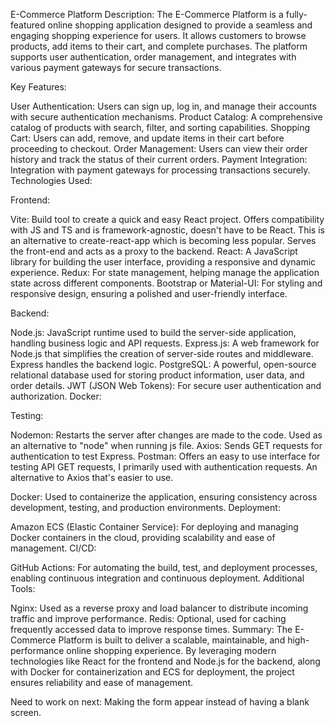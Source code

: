 E-Commerce Platform
Description:
The E-Commerce Platform is a fully-featured online shopping application designed to provide a seamless and engaging shopping experience for users. It allows customers to browse products, add items to their cart, and complete purchases. The platform supports user authentication, order management, and integrates with various payment gateways for secure transactions.

Key Features:

User Authentication: Users can sign up, log in, and manage their accounts with secure authentication mechanisms.
Product Catalog: A comprehensive catalog of products with search, filter, and sorting capabilities.
Shopping Cart: Users can add, remove, and update items in their cart before proceeding to checkout.
Order Management: Users can view their order history and track the status of their current orders.
Payment Integration: Integration with payment gateways for processing transactions securely.
Technologies Used:

Frontend:

Vite: Build tool to create a quick and easy React project. Offers compatibility with JS and TS and is framework-agnostic, doesn't have to be React. This is an alternative to create-react-app which is becoming less popular. Serves the front-end and acts as a proxy to the backend.
React: A JavaScript library for building the user interface, providing a responsive and dynamic experience.
Redux: For state management, helping manage the application state across different components.
Bootstrap or Material-UI: For styling and responsive design, ensuring a polished and user-friendly interface.

Backend:

Node.js: JavaScript runtime used to build the server-side application, handling business logic and API requests.
Express.js: A web framework for Node.js that simplifies the creation of server-side routes and middleware. Express handles the backend logic.
PostgreSQL: A powerful, open-source relational database used for storing product information, user data, and order details.
JWT (JSON Web Tokens): For secure user authentication and authorization.
Docker:

Testing:

Nodemon: Restarts the server after changes are made to the code. Used as an alternative to "node" when running js file.
Axios: Sends GET requests for authentication to test Express.
Postman: Offers an easy to use interface for testing API GET requests, I primarily used with authentication requests. An alternative to Axios that's easier to use.

Docker: Used to containerize the application, ensuring consistency across development, testing, and production environments.
Deployment:

Amazon ECS (Elastic Container Service): For deploying and managing Docker containers in the cloud, providing scalability and ease of management.
CI/CD:

GitHub Actions: For automating the build, test, and deployment processes, enabling continuous integration and continuous deployment.
Additional Tools:

Nginx: Used as a reverse proxy and load balancer to distribute incoming traffic and improve performance.
Redis: Optional, used for caching frequently accessed data to improve response times.
Summary:
The E-Commerce Platform is built to deliver a scalable, maintainable, and high-performance online shopping experience. By leveraging modern technologies like React for the frontend and Node.js for the backend, along with Docker for containerization and ECS for deployment, the project ensures reliability and ease of management.

Need to work on next: Making the form appear instead of having a blank screen.